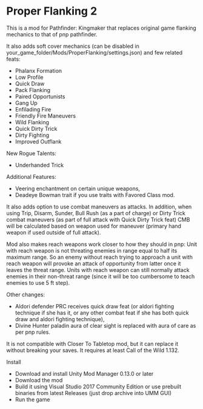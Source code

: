# Proper Flanking 2

This is a mod for Pathfinder: Kingmaker that replaces original game flanking mechanics to that of pnp pathfinder.

It also adds soft cover mechanics (can be disabled in your_game_folder/Mods/ProperFlanking/settings.json) and few related feats:
- Phalanx Formation
- Low Profile
- Quick Draw
- Pack Flanking
- Paired Opportunists
- Gang Up
- Enfilading Fire
- Friendly Fire Maneuvers
- Wild Flanking
- Quick Dirty Trick
- Dirty Fighting
- Improved Outflank

New Rogue Talents:
- Underhanded Trick

Additional Features:
- Veering enchantment on certain unique weapons,
- Deadeye Bowman trait if you use traits with Favored Class mod.

It also adds option to use combat maneuvers as attacks.
In addition, when using Trip, Disarm, Sunder, Bull Rush (as a part of charge) or Dirty Trick combat maneuvers (as part of full attack with Quick Dirty Trick feat) CMB will be calculated based on weapon used for maneuver (primary hand weapon if used outside of full attack).

Mod also makes reach weapons work closer to how they should in pnp:
Unit with reach weapon is not threating enemies in range equal to half its maximum range. 
So an enemy without reach trying to approach a unit with reach weapon will provoke an attack of opportunity from latter once it leaves the threat range.
Units with reach weapon can still normally attack enemies in their non-threat range (since it will be too cumbersome to teach enemies to use 5 ft step).

Other changes:
- Aldori defender PRC receives quick draw feat (or aldori fighting technique if she has it, or any other combat feat if she has both quick draw and aldori fighting technique),
- Divine Hunter paladin aura of clear sight is replaced with aura of care as per pnp rules.

It is not compatible with Closer To Tabletop mod, but it can replace it without breaking your saves.
It requires at least Call of the Wild 1.132.

Install
- Download and install Unity Mod Manager﻿﻿ 0.13.0 or later
- Download the mod
- Build it using Visual Studio 2017 Community Edition or use prebuilt binaries from latest Releases (just drop archive into UMM GUI)
- Run the game

